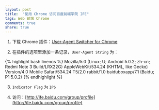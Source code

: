 ```yaml
---
layout: post
title:  "使用 Chrome 访问百度前端学院 IFE"
tags: Web 前端 Chrome
comments: true
share: true
---
```


<p class="lead"></p>

1. 下载 Chrome 插件：[User-Agent Switcher for Chrome](https://chrome.google.com/webstore/detail/user-agent-switcher-for-c/djflhoibgkdhkhhcedjiklpkjnoahfmg)

2. 在插件的选项里添加一条记录，`User-Agent String` 为：

{% highlight bash linenos %}
Mozilla/5.0 (Linux; U; Android 5.0.2; zh-cn; Redmi Note 3 Build/LRX22G) AppleWebKit/534.24 (KHTML, like Gecko) Version/4.0 Mobile Safari/534.24 T5/2.0 rabbit/1.0 baiduboxapp/7.1 (Baidu; P1 5.0.2)
{% endhighlight %}

3. `Indicator Flag` 为 `IP6`

4. 访问：[http://ife.baidu.com/group/profile](http://ife.baidu.com/group/profile) 
